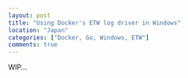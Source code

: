 ```yaml
---
layout: post
title: "Using Docker's ETW log driver in Windows"
location: "Japan"
categories: ["Docker, Go, Windows, ETW"]
comments: true
---
```


WIP...
